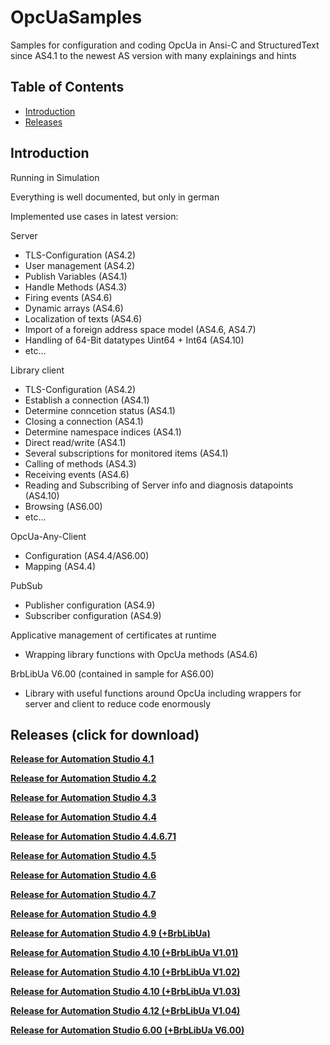 # OpcUaSamples
Samples for configuration and coding OpcUa in Ansi-C and StructuredText since AS4.1 to the newest AS version with many explainings and hints

## Table of Contents
* [Introduction](#Introduction)
* [Releases](#Releases)

<a name="Introduction"></a>
## Introduction
Running in Simulation

Everything is well documented, but only in german

Implemented use cases in latest version:

  Server
   * TLS-Configuration (AS4.2)
   * User management (AS4.2)
   * Publish Variables (AS4.1)
   * Handle Methods (AS4.3)
   * Firing events (AS4.6)
   * Dynamic arrays (AS4.6)
   * Localization of texts (AS4.6)
   * Import of a foreign address space model (AS4.6, AS4.7)
   * Handling of 64-Bit datatypes Uint64 + Int64 (AS4.10)
   * etc...
  
  Library client
   * TLS-Configuration (AS4.2)
   * Establish a connection (AS4.1)
   * Determine conncetion status (AS4.1)
   * Closing a connection (AS4.1)
   * Determine namespace indices (AS4.1)
   * Direct read/write (AS4.1)
   * Several subscriptions for monitored items (AS4.1)
   * Calling of methods (AS4.3)
   * Receiving events (AS4.6)
   * Reading and Subscribing of Server info and diagnosis datapoints (AS4.10)
   * Browsing (AS6.00)
   * etc...
  
  OpcUa-Any-Client
   * Configuration (AS4.4/AS6.00)
   * Mapping (AS4.4)
  
  PubSub
   * Publisher configuration (AS4.9)
   * Subscriber configuration (AS4.9)
  
  Applicative management of certificates at runtime
   * Wrapping library functions with OpcUa methods (AS4.6)
  
  BrbLibUa V6.00 (contained in sample for AS6.00)
   * Library with useful functions around OpcUa including wrappers for server and client to reduce code enormously
 
<a name="Releases"></a>
## Releases (click for download)

[**Release for Automation Studio 4.1**](https://github.com/br-automation-community/OpcUaSamples-sample-AS/raw/main/2018-11-19_OpcUaSample41.zip)

[**Release for Automation Studio 4.2**](https://github.com/br-automation-community/OpcUaSamples-sample-AS/raw/main/2018-11-19_OpcUaSample42.zip)

[**Release for Automation Studio 4.3**](https://github.com/br-automation-community/OpcUaSamples-sample-AS/raw/main/2018-11-19_OpcUaSample43.zip)

[**Release for Automation Studio 4.4**](https://github.com/br-automation-community/OpcUaSamples-sample-AS/raw/main/2018-11-19_OpcUaSample44.zip)

[**Release for Automation Studio 4.4.6.71**](https://github.com/br-automation-community/OpcUaSamples-sample-AS/raw/main/2018-11-21_OpcUaSample44_671.zip)

[**Release for Automation Studio 4.5**](https://github.com/br-automation-community/OpcUaSamples-sample-AS/raw/main/2019-01-09_OpcUaSample45.zip)

[**Release for Automation Studio 4.6**](https://github.com/br-automation-community/OpcUaSamples-sample-AS/raw/main/2019-07-05_OpcUaSample46.zip)

[**Release for Automation Studio 4.7**](https://github.com/br-automation-community/OpcUaSamples-sample-AS/raw/main/2019-09-09_OpcUaSample47.zip)

[**Release for Automation Studio 4.9**](https://github.com/br-automation-community/OpcUaSamples-sample-AS/raw/main/2021-03-25_OpcUaSample49.zip)

[**Release for Automation Studio 4.9 (+BrbLibUa)**](https://github.com/br-automation-community/OpcUaSamples-sample-AS/raw/main/2021-09-14_OpcUaSample49_BrbLibUa.zip)

[**Release for Automation Studio 4.10 (+BrbLibUa V1.01)**](https://github.com/br-automation-community/OpcUaSamples-sample-AS/raw/main/2022-05-13_OpcUaSample410_BrbLibUa1.01.zip)

[**Release for Automation Studio 4.10 (+BrbLibUa V1.02)**](https://github.com/br-automation-community/OpcUaSamples-sample-AS/blob/main/2023-06-07_OpcUaSample410_BrbLibUa1.02.zip)

[**Release for Automation Studio 4.10 (+BrbLibUa V1.03)**](https://github.com/br-automation-community/OpcUaSamples-sample-AS/releases/tag/AS4.10(%2BBrbLibUa1.03))

[**Release for Automation Studio 4.12 (+BrbLibUa V1.04)**](https://github.com/br-automation-community/OpcUaSamples-sample-AS/releases/tag/AS4.12(%2BBrbLibUa_V1.04))

[**Release for Automation Studio 6.00 (+BrbLibUa V6.00)**](https://github.com/br-automation-community/OpcUaSamples-sample-AS/releases/tag/AS6.00(%2BBrbLibUa_V6.00))
